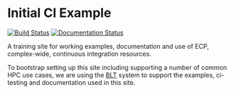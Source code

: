 # Initial CI Example

[![Build Status](https://travis-ci.org/betterscientificsoftware/TrainingCi4Ecp.svg?branch=master)](https://travis-ci.org/betterscientificsoftware/TrainingCi4Ecp)  [![Documentation Status](https://readthedocs.org/projects/ecp-ci-examples/badge/?version=latest)](https://ecp-ci-examples.readthedocs.io/en/latest/?badge=latest)

A training site for working examples, documentation and use of ECP, complex-wide, continuous integration resources.

To bootstrap setting up this site including supporting a number of common HPC use cases, we are using the
[BLT](https://computation.llnl.gov/projects/blt-build-link-test) system to support the examples, ci-testing
and documentation used in this site.

